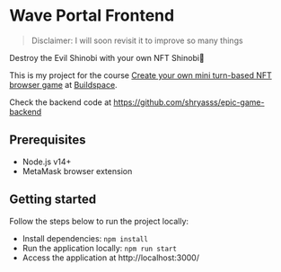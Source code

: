 # Wave Portal Frontend

> Disclaimer: I will soon revisit it to improve so many things

Destroy the Evil Shinobi with your own NFT Shinobi🥷

This is my project for the course [Create your own mini turn-based NFT browser game](https://app.buildspace.so/courses/CO5cc2751b-e878-41c4-99fa-a614dc910ee9) at [Buildspace](https://buildspace.so/).

Check the backend code at https://github.com/shryasss/epic-game-backend

## Prerequisites

- Node.js v14+
- MetaMask browser extension

## Getting started

Follow the steps below to run the project locally:

- Install dependencies: `npm install`
- Run the application locally: `npm run start`
- Access the application at http://localhost:3000/
